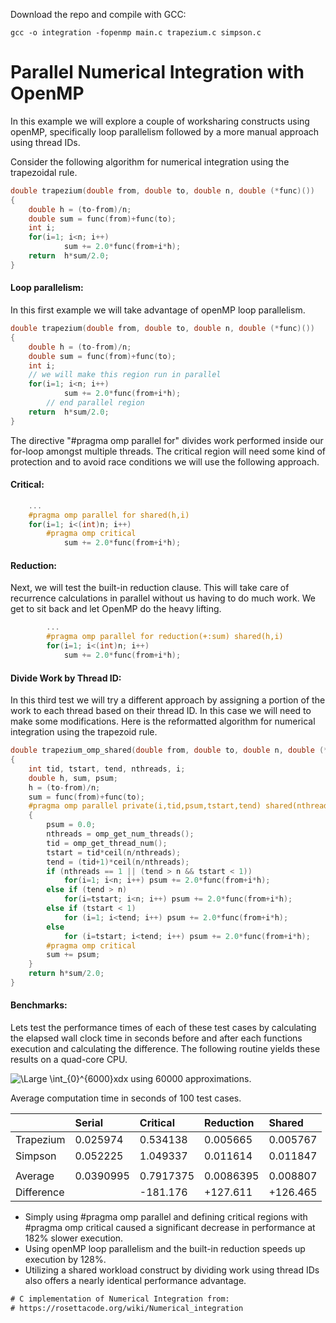 Download the repo and compile with GCC:
``` 
gcc -o integration -fopenmp main.c trapezium.c simpson.c 
```

# Parallel Numerical Integration with OpenMP

In this example we will explore a couple of worksharing constructs using openMP, specifically loop parallelism followed by a more manual approach using thread IDs. 

Consider the following algorithm for numerical integration using the trapezoidal rule.
```c 
double trapezium(double from, double to, double n, double (*func)())
{
   	double h = (to-from)/n;
   	double sum = func(from)+func(to);
   	int i;
   	for(i=1; i<n; i++)
       		sum += 2.0*func(from+i*h);
   	return  h*sum/2.0;
}
```
#### Loop parallelism:
In this first example we will take advantage of openMP loop parallelism.
```c
double trapezium(double from, double to, double n, double (*func)())
{
   	double h = (to-from)/n;
   	double sum = func(from)+func(to);
   	int i;
   	// we will make this region run in parallel
   	for(i=1; i<n; i++)
       		sum += 2.0*func(from+i*h);
        // end parallel region
   	return  h*sum/2.0;
}
```
The directive "#pragma omp parallel for" divides work performed inside our for-loop amongst multiple threads. The critical region will need some kind of protection and to avoid race conditions we will use the following approach.
#### Critical:
```c 
    ...
    #pragma omp parallel for shared(h,i)
   	for(i=1; i<(int)n; i++)
		#pragma omp critical 
       		sum += 2.0*func(from+i*h);
```

#### Reduction:
Next, we will test the built-in reduction clause. This will take care of recurrence calculations in parallel without us having to do much work. We get to sit back and let OpenMP do the heavy lifting.
```c
        ...
        #pragma omp parallel for reduction(+:sum) shared(h,i)
   	    for(i=1; i<(int)n; i++)
       		sum += 2.0*func(from+i*h);
```
#### Divide Work by Thread ID:
In this third test we will try a different approach by assigning a portion of the work to each thread based on their thread ID. In this case we will need to make some modifications. Here is the reformatted algorithm for numerical integration using the trapezoid rule. 
```c
double trapezium_omp_shared(double from, double to, double n, double (*func)())
{
	int tid, tstart, tend, nthreads, i;
	double h, sum, psum;
	h = (to-from)/n;
	sum = func(from)+func(to);
	#pragma omp parallel private(i,tid,psum,tstart,tend) shared(nthreads,sum,h,n,to,from) 	
	{
		psum = 0.0;
		nthreads = omp_get_num_threads();
		tid = omp_get_thread_num();
		tstart = tid*ceil(n/nthreads);
		tend = (tid+1)*ceil(n/nthreads);
		if (nthreads == 1 || (tend > n && tstart < 1))
			for(i=1; i<n; i++) psum += 2.0*func(from+i*h);
		else if (tend > n)
			for(i=tstart; i<n; i++) psum += 2.0*func(from+i*h);
		else if (tstart < 1)
			for (i=1; i<tend; i++) psum += 2.0*func(from+i*h);
		else 
			for (i=tstart; i<tend; i++) psum += 2.0*func(from+i*h);
		#pragma omp critical
		sum += psum;
	}
	return h*sum/2.0;
}
```
#### Benchmarks:
Lets test the performance times of each of these test cases by calculating the elapsed wall clock time in seconds before and after each functions execution and calculating the difference. The following routine yields these results on a quad-core CPU.

![\Large \int_{0}^{6000}xdx](https://latex.codecogs.com/svg.latex?\int_{0}^{6000}xdx) using 60000 approximations.

Average computation time in seconds of 100 test cases.

|              | Serial         | Critical      | Reduction      | Shared        |
| :---         | :---           | :---          | :---           | :---          |
| Trapezium    | 0.025974       | 0.534138      | 0.005665       | 0.005767      |
| Simpson      | 0.052225       | 1.049337      | 0.011614       | 0.011847      |
||||||
| Average      | 0.0390995      | 0.7917375     | 0.0086395      | 0.008807      |
| Difference   |                | -181.176      | +127.611       | +126.465      |

* Simply using #pragma omp parallel and defining critical regions with  #pragma omp critical caused a significant decrease in performance at 182% slower execution.
* Using openMP loop parallelism and the built-in reduction speeds up execution by 128%.
* Utilizing a shared workload construct by dividing work using thread IDs also offers a nearly identical performance advantage.

``` diff
# C implementation of Numerical Integration from:
# https://rosettacode.org/wiki/Numerical_integration
```
